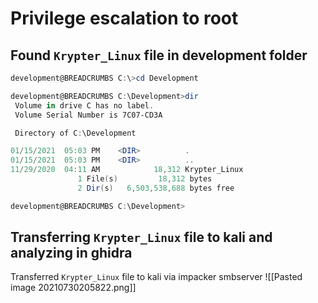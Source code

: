 # Privilege escalation to root
## Found `Krypter_Linux` file in development folder
```powershell
development@BREADCRUMBS C:\>cd Development

development@BREADCRUMBS C:\Development>dir
 Volume in drive C has no label.
 Volume Serial Number is 7C07-CD3A

 Directory of C:\Development

01/15/2021  05:03 PM    <DIR>          .
01/15/2021  05:03 PM    <DIR>          ..
11/29/2020  04:11 AM            18,312 Krypter_Linux
               1 File(s)         18,312 bytes
               2 Dir(s)   6,503,538,688 bytes free

development@BREADCRUMBS C:\Development>
```
## Transferring `Krypter_Linux` file to kali and analyzing in ghidra
Transferred `Krypter_Linux` file to kali via impacker smbserver
![[Pasted image 20210730205822.png]]


